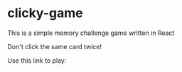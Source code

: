 # clicky-game

This is a simple memory challenge game written in React

Don't click the same card twice!

Use this link to play: